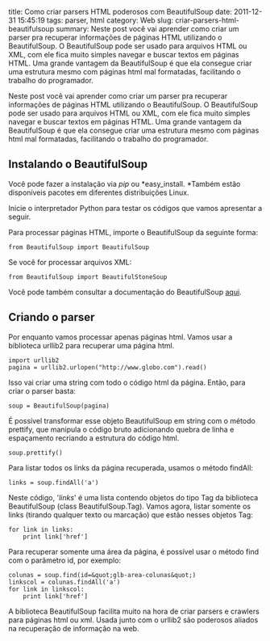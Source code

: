title: Como criar parsers HTML poderosos com BeautifulSoup
date: 2011-12-31 15:45:19
tags: parser, html
category: Web
slug: criar-parsers-html-beautifulsoup
summary: Neste post você vai aprender como criar um parser pra recuperar informações de páginas HTML utilizando o BeautifulSoup. O BeautifulSoup pode ser usado para arquivos HTML ou XML, com ele fica muito simples navegar e buscar textos em páginas HTML. Uma grande vantagem da BeautifulSoup é que ela consegue criar uma estrutura mesmo com páginas html mal formatadas, facilitando o trabalho do programador.

Neste post você vai aprender como criar um parser pra recuperar
informações de páginas HTML utilizando o BeautifulSoup. O BeautifulSoup
pode ser usado para arquivos HTML ou XML, com ele fica muito simples
navegar e buscar textos em páginas HTML. Uma grande vantagem da
BeautifulSoup é que ela consegue criar uma estrutura mesmo com páginas
html mal formatadas, facilitando o trabalho do programador.

Instalando o BeautifulSoup
--------------------------

Você pode fazer a instalação via *pip* ou *easy\_install. *Também estão
disponíveis pacotes em diferentes distribuições Linux.

Inicie o interpretador Python para testar os códigos que vamos
apresentar a seguir.

Para processar páginas HTML, importe o BeautifulSoup da seguinte forma:

    from BeautifulSoup import BeautifulSoup

Se você for processar arquivos XML:

    from BeautifulSoup import BeautifulStoneSoup

Você pode também consultar a documentação do BeautifulSoup
[aqui](http://www.crummy.com/software/BeautifulSoup/bs4/doc/ "BeautifulSoup").

Criando o parser
----------------

Por enquanto vamos processar apenas páginas html. Vamos usar a biblioteca urllib2 para recuperar uma página html.

    import urllib2
    pagina = urllib2.urlopen("http://www.globo.com").read()

Isso vai criar uma string com todo o código html da página. Então, para criar o parser basta:

    soup = BeautifulSoup(pagina)

É possível transformar esse objeto BeautifulSoup em string com o método
prettify, que manipula o código bruto adicionando quebra de linha e
espaçamento recriando a estrutura do código html.

    soup.prettify()

Para listar todos os links da página recuperada, usamos o método
findAll:

    links = soup.findAll('a')

Neste código, '*links*' é uma lista contendo objetos do tipo Tag da
biblioteca BeautifulSoup (class BeautifulSoup.Tag). Vamos agora, listar
somente os links (tirando qualquer texto ou marcação) que estão nesses
objetos Tag:

    for link in links:
        print link['href']

Para recuperar somente uma área da página, é possível usar o método find
com o parâmetro id, por exemplo:

    colunas = soup.find(id=&quot;glb-area-colunas&quot;)
    linkscol = colunas.findAll('a')
    for link in linkscol:
        print link['href']

A biblioteca BeautifulSoup facilita muito na hora de criar parsers e
crawlers para páginas html ou xml. Usada junto com o urllib2 são
poderosos aliados na recuperação de informação na web.
